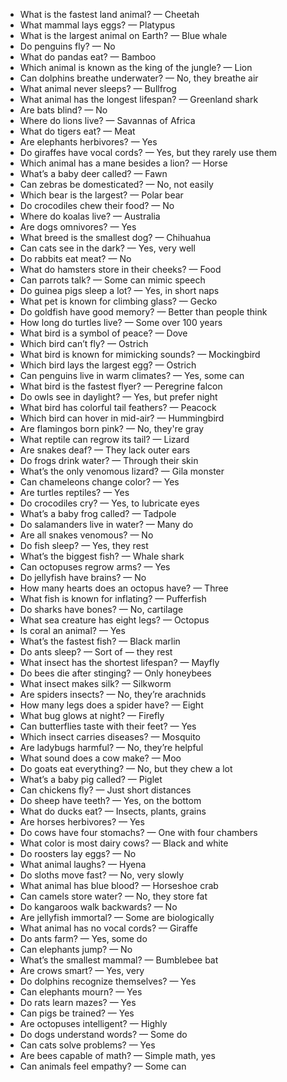 - What is the fastest land animal? — Cheetah
- What mammal lays eggs? — Platypus
- What is the largest animal on Earth? — Blue whale
- Do penguins fly? — No
- What do pandas eat? — Bamboo
- Which animal is known as the king of the jungle? — Lion
- Can dolphins breathe underwater? — No, they breathe air
- What animal never sleeps? — Bullfrog
- What animal has the longest lifespan? — Greenland shark
- Are bats blind? — No
- Where do lions live? — Savannas of Africa
- What do tigers eat? — Meat
- Are elephants herbivores? — Yes
- Do giraffes have vocal cords? — Yes, but they rarely use them
- Which animal has a mane besides a lion? — Horse
- What’s a baby deer called? — Fawn
- Can zebras be domesticated? — No, not easily
- Which bear is the largest? — Polar bear
- Do crocodiles chew their food? — No
- Where do koalas live? — Australia
- Are dogs omnivores? — Yes
- What breed is the smallest dog? — Chihuahua
- Can cats see in the dark? — Yes, very well
- Do rabbits eat meat? — No
- What do hamsters store in their cheeks? — Food
- Can parrots talk? — Some can mimic speech
- Do guinea pigs sleep a lot? — Yes, in short naps
- What pet is known for climbing glass? — Gecko
- Do goldfish have good memory? — Better than people think
- How long do turtles live? — Some over 100 years
- What bird is a symbol of peace? — Dove
- Which bird can’t fly? — Ostrich
- What bird is known for mimicking sounds? — Mockingbird
- Which bird lays the largest egg? — Ostrich
- Can penguins live in warm climates? — Yes, some can
- What bird is the fastest flyer? — Peregrine falcon
- Do owls see in daylight? — Yes, but prefer night
- What bird has colorful tail feathers? — Peacock
- Which bird can hover in mid-air? — Hummingbird
- Are flamingos born pink? — No, they're gray
- What reptile can regrow its tail? — Lizard
- Are snakes deaf? — They lack outer ears
- Do frogs drink water? — Through their skin
- What’s the only venomous lizard? — Gila monster
- Can chameleons change color? — Yes
- Are turtles reptiles? — Yes
- Do crocodiles cry? — Yes, to lubricate eyes
- What’s a baby frog called? — Tadpole
- Do salamanders live in water? — Many do
- Are all snakes venomous? — No
- Do fish sleep? — Yes, they rest
- What’s the biggest fish? — Whale shark
- Can octopuses regrow arms? — Yes
- Do jellyfish have brains? — No
- How many hearts does an octopus have? — Three
- What fish is known for inflating? — Pufferfish
- Do sharks have bones? — No, cartilage
- What sea creature has eight legs? — Octopus
- Is coral an animal? — Yes
- What’s the fastest fish? — Black marlin
- Do ants sleep? — Sort of — they rest
- What insect has the shortest lifespan? — Mayfly
- Do bees die after stinging? — Only honeybees
- What insect makes silk? — Silkworm
- Are spiders insects? — No, they’re arachnids
- How many legs does a spider have? — Eight
- What bug glows at night? — Firefly
- Can butterflies taste with their feet? — Yes
- Which insect carries diseases? — Mosquito
- Are ladybugs harmful? — No, they’re helpful
- What sound does a cow make? — Moo
- Do goats eat everything? — No, but they chew a lot
- What’s a baby pig called? — Piglet
- Can chickens fly? — Just short distances
- Do sheep have teeth? — Yes, on the bottom
- What do ducks eat? — Insects, plants, grains
- Are horses herbivores? — Yes
- Do cows have four stomachs? — One with four chambers
- What color is most dairy cows? — Black and white
- Do roosters lay eggs? — No
- What animal laughs? — Hyena
- Do sloths move fast? — No, very slowly
- What animal has blue blood? — Horseshoe crab
- Can camels store water? — No, they store fat
- Do kangaroos walk backwards? — No
- Are jellyfish immortal? — Some are biologically
- What animal has no vocal cords? — Giraffe
- Do ants farm? — Yes, some do
- Can elephants jump? — No
- What’s the smallest mammal? — Bumblebee bat
- Are crows smart? — Yes, very
- Do dolphins recognize themselves? — Yes
- Can elephants mourn? — Yes
- Do rats learn mazes? — Yes
- Can pigs be trained? — Yes
- Are octopuses intelligent? — Highly
- Do dogs understand words? — Some do
- Can cats solve problems? — Yes
- Are bees capable of math? — Simple math, yes
- Can animals feel empathy? — Some can
